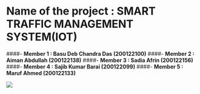# Name of the project : SMART TRAFFIC MANAGEMENT SYSTEM(IOT)
####- **Member 1 : Basu Deb Chandra Das (200122100)**
####- **Member 2 : Aiman Abdullah (200122138)**
####- **Member 3 : Sadia Afrin (200122156)**
####- **Member 4 : Sajib Kumar Barai (200122099)**
####- **Member 5 : Maruf Ahmed (200122133)** 




![](https://www.seekpng.com/png/full/257-2577620_3d-transparent-thank-you-thank-you-png.png)
